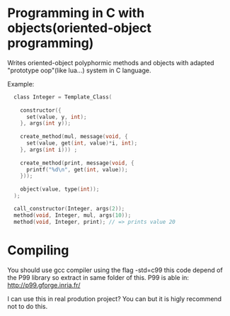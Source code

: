 # Programming in C with objects(oriented-object programming)
Writes oriented-object polyphormic methods and objects with adapted "prototype oop"(like lua...) system in C language. 

Example:
```c
  class Integer = Template_Class(
    
    constructor({
      set(value, y, int);
    }, args(int y));
    
    create_method(mul, message(void, {
      set(value, get(int, value)*i, int);
    }, args(int i))) ;
    
    create_method(print, message(void, {
      printf("%d\n", get(int, value));
    }));
    
    object(value, type(int));
  );

  call_constructor(Integer, args(2));
  method(void, Integer, mul, args(10));
  method(void, Integer, print); // => prints value 20
  ```
  # Compiling
You should use gcc compiler using the flag -std=c99 this code depend of the P99 library so extract in same folder of this. 
P99 is able in: http://p99.gforge.inria.fr/

I can use this in real prodution project? You can but it is higly recommend not to do this.

  
